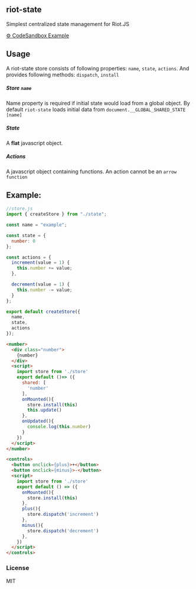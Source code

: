 ## riot-state

Simplest centralized state management for Riot.JS

[⚙ CodeSandbox Example](https://codesandbox.io/s/goofy-satoshi-dbul6)


## Usage

A riot-state store consists of following properties: `name`, `state`, `actions`. And provides following methods: `dispatch`, `install`

##### Store `name`
Name property is required if initial state would load from a global object.
By default `riot-state` loads initial data from `document.__GLOBAL_SHARED_STATE [name]`

##### State
A **flat** javascript object.

##### Actions
A javascript object containing functions. An action cannot be an `arrow function`



## Example:

```javascript
//store.js
import { createStore } from "./state";

const name = "example";

const state = {
  number: 0
};

const actions = {
  increment(value = 1) {
    this.number += value;
  },

  decrement(value = 1) {
    this.number -= value;
  }
};

export default createStore({
  name,
  state,
  actions
});

```

```html
<number>
  <div class="number">
    {number}
  </div>
  <script>
    import store from './store'
    export default ()=> ({
      shared: [
        'number'
      ],
      onMounted(){
        store.install(this)
        this.update()
      },
      onUpdated(){
        console.log(this.number)
      }
    })
  </script>
</number>
```

```html
<controls>
  <button onclick={plus}>+</button>
  <button onclick={minus}>-</button>
  <script>
    import store from './store'
    export default () => ({
      onMounted(){
        store.install(this)
      },
      plus(){
        store.dispatch('increment')
      },
      minus(){
        store.dispatch('decrement')
      },
    })
  </script>
</controls>
```

### License

MIT

